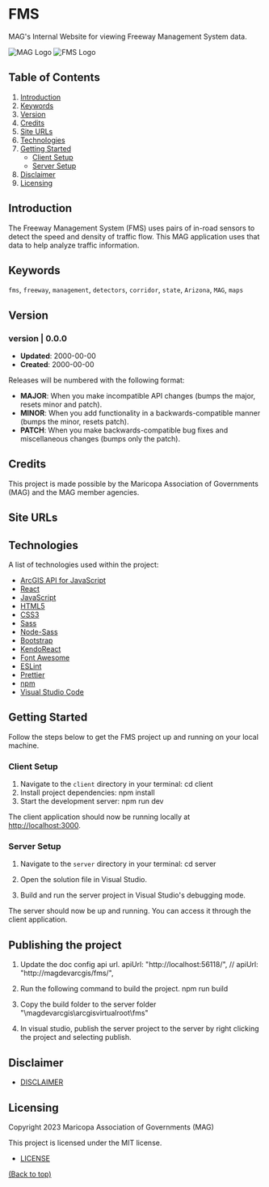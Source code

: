 # FMS

MAG's Internal Website for viewing Freeway Management System data.

![MAG Logo](http://geo.azmag.gov/maps/images/maglogo_black.png)
![FMS Logo](http://geo.azmag.gov/maps/images/fms-logo.png)

## Table of Contents

1. [Introduction](#introduction)
2. [Keywords](#keywords)
3. [Version](#version)
4. [Credits](#credits)
5. [Site URLs](#site-urls)
6. [Technologies](#technologies)
7. [Getting Started](#getting-started)
    - [Client Setup](#client-setup)
    - [Server Setup](#server-setup)
8. [Disclaimer](#disclaimer)
9. [Licensing](#licensing)

## Introduction

The Freeway Management System (FMS) uses pairs of in-road sensors to detect the speed and density of traffic flow. This MAG application uses that data to help analyze traffic information.

## Keywords

`fms`, `freeway`, `management`, `detectors`, `corridor`, `state`, `Arizona`, `MAG`, `maps`

## Version

### version | 0.0.0

-   **Updated**: 2000-00-00
-   **Created**: 2000-00-00

Releases will be numbered with the following format:

-   **MAJOR**: When you make incompatible API changes (bumps the major, resets minor and patch).
-   **MINOR**: When you add functionality in a backwards-compatible manner (bumps the minor, resets patch).
-   **PATCH**: When you make backwards-compatible bug fixes and miscellaneous changes (bumps only the patch).

## Credits

This project is made possible by the Maricopa Association of Governments (MAG) and the MAG member agencies.

## Site URLs

## Technologies

A list of technologies used within the project:

-   [ArcGIS API for JavaScript](https://developers.arcgis.com/javascript/latest/)
-   [React](https://reactjs.org/)
-   [JavaScript](https://developer.mozilla.org/en-US/docs/Web/JavaScript)
-   [HTML5](https://www.w3.org/TR/html5/)
-   [CSS3](https://www.w3.org/TR/CSS/)
-   [Sass](https://sass-lang.com/)
-   [Node-Sass](https://github.com/sass/node-sass)
-   [Bootstrap](https://getbootstrap.com/)
-   [KendoReact](https://www.telerik.com/kendo-react-ui/components/)
-   [Font Awesome](https://fontawesome.com/)
-   [ESLint](https://eslint.org/)
-   [Prettier](https://prettier.io/)
-   [npm](https://www.npmjs.com/)
-   [Visual Studio Code](https://code.visualstudio.com/)

## Getting Started

Follow the steps below to get the FMS project up and running on your local machine.

### Client Setup

1. Navigate to the `client` directory in your terminal:
   cd client
2. Install project dependencies:
   npm install
3. Start the development server:
   npm run dev

The client application should now be running locally at [http://localhost:3000](http://localhost:3000).

### Server Setup

1. Navigate to the `server` directory in your terminal:
   cd server

2. Open the solution file in Visual Studio.

3. Build and run the server project in Visual Studio's debugging mode.

The server should now be up and running. You can access it through the client application.

## Publishing the project

1.  Update the doc config api url.
    apiUrl: "http://localhost:56118/",
    // apiUrl: "http://magdevarcgis/fms/",

2.  Run the following command to build the project.
    npm run build

3.  Copy the build folder to the server folder "\\magdevarcgis\arcgisvirtualroot\fms"

4.  In visual studio, publish the server project to the server by right clicking the project and selecting publish.

## Disclaimer

-   [DISCLAIMER](DISCLAIMER.md)

## Licensing

Copyright 2023 Maricopa Association of Governments (MAG)

This project is licensed under the MIT license.

-   [LICENSE](LICENSE)

[(Back to top)](#Keywords)
